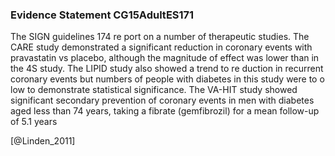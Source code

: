 ### Evidence Statement CG15AdultES171
The SIGN guidelines 174 re port on a number of therapeutic studies. The CARE study demonstrated a significant reduction in coronary events with pravastatin vs placebo, although the magnitude of effect was lower than in the 4S study. The LIPID study also showed a trend to re duction in recurrent coronary events but numbers of people with diabetes in this study were to o low to demonstrate statistical significance. The VA-HIT study showed significant secondary prevention of coronary events in men with diabetes aged less than 74 years, taking a fibrate (gemfibrozil) for a mean follow-up of 5.1 years



[@Linden_2011]
